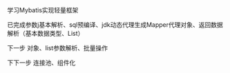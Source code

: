 学习Mybatis实现轻量框架

已完成参数j基本解析、sql预编译、jdk动态代理生成Mapper代理对象、返回数据解析（基本数据类型、List）

下一步 对象、list参数解析、批量操作

下下一步 连接池、组件化
